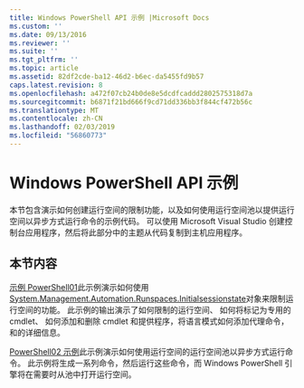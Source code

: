 ```yaml
---
title: Windows PowerShell API 示例 |Microsoft Docs
ms.custom: ''
ms.date: 09/13/2016
ms.reviewer: ''
ms.suite: ''
ms.tgt_pltfrm: ''
ms.topic: article
ms.assetid: 82df2cde-ba12-46d2-b6ec-da5455fd9b57
caps.latest.revision: 8
ms.openlocfilehash: a472f07cb24b0de8e5dcdfcaddd2802575318d7a
ms.sourcegitcommit: b6871f21bd666f9cd71dd336bb3f844cf472b56c
ms.translationtype: MT
ms.contentlocale: zh-CN
ms.lasthandoff: 02/03/2019
ms.locfileid: "56860773"
---
```

# <a name="windows-powershell-api-samples"></a>Windows PowerShell API 示例

本节包含演示如何创建运行空间的限制功能，以及如何使用运行空间池以提供运行空间以异步方式运行命令的示例代码。 可以使用 Microsoft Visual Studio 创建控制台应用程序，然后将此部分中的主题从代码复制到主机应用程序。

## <a name="in-this-section"></a>本节内容

[示例 PowerShell01](./windows-powershell01-sample.md)此示例演示如何使用[System.Management.Automation.Runspaces.Initialsessionstate](/dotnet/api/System.Management.Automation.Runspaces.InitialSessionState)对象来限制运行空间的功能。 此示例的输出演示了如何限制的运行空间、 如何将标记为专用的 cmdlet、 如何添加和删除 cmdlet 和提供程序，将语言模式如何添加代理命令，和的详细信息。

[PowerShell02 示例](./windows-powershell02-sample.md)此示例演示如何使用运行空间的运行空间池以异步方式运行命令。 此示例将生成一系列命令，然后运行这些命令，而 Windows PowerShell 引擎将在需要时从池中打开运行空间。